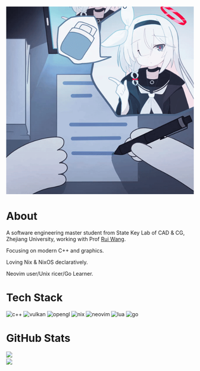 ![plana](plana.gif)

# About
A software engineering master student from State Key Lab of CAD & CG, Zhejiang University, working with Prof [Rui Wang](http://www.cad.zju.edu.cn/home/rwang/).

Focusing on modern C++ and graphics.

Loving Nix & NixOS declaratively.

Neovim user/Unix ricer/Go Learner.

# Tech Stack
![c++](https://img.shields.io/badge/c++-%2300599C.svg?style=for-the-badge&logo=c%2B%2B&logoColor=white) ![vulkan](https://img.shields.io/badge/vulkan-%23AC162C.svg?style=for-the-badge&logo=vulkan&logoColor=white) ![opengl](https://img.shields.io/badge/opengl-%235586A4.svg?style=for-the-badge&logo=opengl&logoColor=white) ![nix](https://img.shields.io/badge/nix-%235277C3.svg?style=for-the-badge&logo=nixos&logoColor=white) ![neovim](https://img.shields.io/badge/neovim-%2357A143.svg?style=for-the-badge&logo=neovim&logoColor=white) ![lua](https://img.shields.io/badge/lua-%232C2D72.svg?style=for-the-badge&logo=lua&logoColor=white) ![go](https://img.shields.io/badge/go-%2300ADD8.svg?style=for-the-badge&logo=go&logoColor=white)

# GitHub Stats
![](https://github-readme-stats.vercel.app/api?username=tsssni&title_color=ff0055&text_color=f5c1e9&icon_color=00ffc8&bg_color=120b10&hide_border=false&show_icons=true&include_all_commits=false&count_private=false)<br/>
![](https://github-readme-stats.vercel.app/api/top-langs/?username=tsssni&title_color=ff0055&text_color=f5c1e9&icon_color=00ffc8&bg_color=120b10&hide_border=false&include_all_commits=false&count_private=false&layout=compact)
